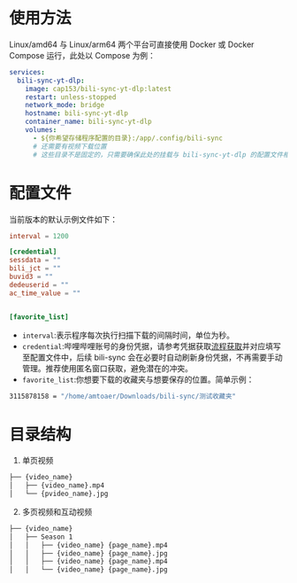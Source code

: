 # 使用方法

Linux/amd64 与 Linux/arm64 两个平台可直接使用 Docker 或 Docker Compose 运行，此处以 Compose 为例：

```yml
services:
  bili-sync-yt-dlp:
    image: cap153/bili-sync-yt-dlp:latest
    restart: unless-stopped
    network_mode: bridge
    hostname: bili-sync-yt-dlp
    container_name: bili-sync-yt-dlp
    volumes:
      - ${你希望存储程序配置的目录}:/app/.config/bili-sync
      # 还需要有视频下载位置
      # 这些目录不是固定的，只需要确保此处的挂载与 bili-sync-yt-dlp 的配置文件相匹配
```

# 配置文件

当前版本的默认示例文件如下：

```toml
interval = 1200

[credential]
sessdata = ""
bili_jct = ""
buvid3 = ""
dedeuserid = ""
ac_time_value = ""


[favorite_list]
```

- `interval`:表示程序每次执行扫描下载的间隔时间，单位为秒。
- `credential`:哔哩哔哩账号的身份凭据，请参考凭据获取[流程获取](https://nemo2011.github.io/bilibili-api/#/get-credential)并对应填写至配置文件中，后续 bili-sync 会在必要时自动刷新身份凭据，不再需要手动管理。推荐使用匿名窗口获取，避免潜在的冲突。
- `favorite_list`:你想要下载的收藏夹与想要保存的位置。简单示例：

```bash
3115878158 = "/home/amtoaer/Downloads/bili-sync/测试收藏夹"
```

# 目录结构

1. 单页视频

```bash
├── {video_name}
│   ├── {video_name}.mp4
│   └── {pvideo_name}.jpg
```

2. 多页视频和互动视频

```bash
├── {video_name}
│   ├── Season 1
│   │   ├── {video_name} {page_name}.mp4
│   │   ├── {video_name} {page_name}.jpg
│   │   ├── {video_name} {page_name}.mp4
│   │   └── {video_name} {page_name}.jpg
```
